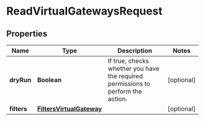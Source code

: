 

# ReadVirtualGatewaysRequest


## Properties

| Name | Type | Description | Notes |
|------------ | ------------- | ------------- | -------------|
|**dryRun** | **Boolean** | If true, checks whether you have the required permissions to perform the action. |  [optional] |
|**filters** | [**FiltersVirtualGateway**](FiltersVirtualGateway.md) |  |  [optional] |



